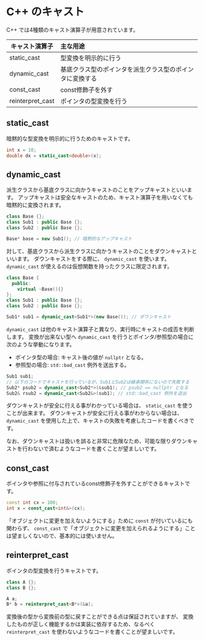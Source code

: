 # C++ のキャスト

C++ では4種類のキャスト演算子が用意されています。

|   キャスト演算子   | 主な用途                                         |
|------------------|:-----------------------------------------------|
| static_cast      | 型変換を明示的に行う                               |
| dynamic_cast     | 基底クラス型のポインタを派生クラス型のポインタに変換する |
| const_cast       | const修飾子を外す                                |
| reinterpret_cast | ポインタの型変換を行う                             |

<!-- TODO: dynamic_castはポインタのみの紹介にするか否か -->

## static_cast

暗黙的な型変換を明示的に行うためのキャストです。

```cpp
int x = 10;
double dx = static_cast<double>(x);
```

## dynamic_cast

派生クラスから基底クラスに向かうキャストのことをアップキャストといいます。
アップキャストは安全なキャストのため、キャスト演算子を用いなくても暗黙的に変換されます。

```cpp
class Base {};
class Sub1 : public Base {};
class Sub2 : public Base {};

Base* base = new Sub1(); // 暗黙的なアップキャスト
```

対して、基底クラスから派生クラスに向かうキャストのことをダウンキャストといいます。
ダウンキャストをする際に、 `dynamic_cast` を使います。
`dynamic_cast` が使えるのは仮想関数を持ったクラスに限定されます。

```cpp
class Base {
  public:
    virtual ~Base(){}
};
class Sub1 : public Base {};
class Sub2 : public Base {};

Sub1* sub1 = dynamic_cast<Sub1*>(new Base()); // ダウンキャスト
```

`dynamic_cast` は他のキャスト演算子と異なり、実行時にキャストの成否を判断します。
変換が出来ない型へ `dynamic_cast` を行うとポインタ/参照型の場合に次のような挙動になります。

- ポインタ型の場合: キャスト後の値が `nullptr` となる。
- 参照型の場合: `std::bad_cast` 例外を送出する。

```cpp
Sub1 sub1;
// 以下のコードでキャストを行っているが、Sub1とSub2は継承関係にないので失敗する
Sub2* psub2 = dynamic_cast<Sub2*>(&sub1); // psub2 == nullptr となる
Sub2& rsub2 = dynamic_cast<Sub2&>(sub1); // std::bad_cast 例外を送出
```

ダウンキャストが安全に行える事がわかっている場合は、 `static_cast` を使うことが出来ます。
ダウンキャストが安全に行える事がわからない場合は、`dynamic_cast` を使用した上で、キャストの失敗を考慮したコードを書くべきです。

なお、ダウンキャストは扱いを誤ると非常に危険なため、可能な限りダウンキャストを行わないで済むようなコードを書くことが望ましいです。

## const_cast

ポインタや参照に付与されているconst修飾子を外すことができるキャストです。

```cpp
const int cx = 100;
int x = const_cast<int&>(cx);
```

「オブジェクトに変更を加えないようにする」ために `const` が付いているにも関わらず、
`const_cast` で「オブジェクトに変更を加えられるようにする」ことは望ましくないので、基本的には使いません。


## reinterpret_cast

ポインタの型変換を行うキャストです。

```cpp
class A {};
class B {};

A a;
B* b = reinterpret_cast<B*>(&a);
```

変換後の型から変換前の型に戻すことができる点は保証されていますが、
変換したものが正しく機能するかは実装に依存するため、なるべく `reinterpret_cast` を使わないようなコードを書くことが望ましいです。
